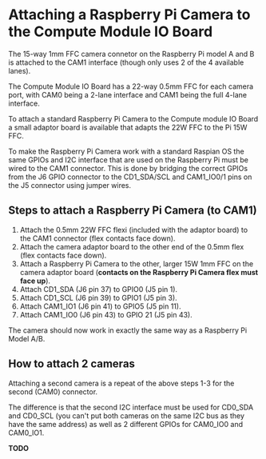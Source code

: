 # Attaching a Raspberry Pi Camera to the Compute Module IO Board

The 15-way 1mm FFC camera connetor on the Raspberry Pi model A and B is attached to the CAM1 interface (though only uses 2 of the 4 available lanes).

The Compute Module IO Board has a 22-way 0.5mm FFC for each camera port, with CAM0 being a 2-lane interface and CAM1 being the full 4-lane interface.

To attach a standard Raspberry Pi Camera to the Compute module IO Board a small adaptor board is available that adapts the 22W FFC to the Pi 15W FFC.

To make the Raspberry Pi Camera work with a standard Raspian OS the same GPIOs and I2C interface that are used on the Raspberry Pi must be wired to the CAM1 connector. This is done by bridging the correct GPIOs from the J6 GPIO connector to the CD1_SDA/SCL and CAM1_IO0/1 pins on the J5 connector using jumper wires.

## Steps to attach a Raspberry Pi Camera (to CAM1)

1.  Attach the 0.5mm 22W FFC flexi (included with the adaptor board) to the CAM1 connector (flex contacts face down).
2.  Attach the camera adaptor board to the other end of the 0.5mm flex (flex contacts face down).
3.  Attach a Raspberry Pi Camera to the other, larger 15W 1mm FFC on the camera adaptor board (**contacts on the Raspberry Pi Camera flex must face up**).
4.  Attach CD1_SDA (J6 pin 37) to GPIO0 (J5 pin 1).
5.  Attach CD1_SCL (J6 pin 39) to GPIO1 (J5 pin 3).
6.  Attach CAM1_IO1 (J6 pin 41) to GPIO5 (J5 pin 11).
7.  Attach CAM1_IO0 (J6 pin 43) to GPIO 21 (J5 pin 43).

The camera should now work in exactly the same way as a Raspberry Pi Model A/B.

## How to attach 2 cameras

Attaching a second camera is a repeat of the above steps 1-3 for the second (CAM0) connector.

The difference is that the second I2C interface must be used for CD0_SDA and CD0_SCL (you can't put both cameras on the same I2C bus as they have the same address) as well as 2 different GPIOs for CAM0_IO0 and CAM0_IO1.

**TODO**


